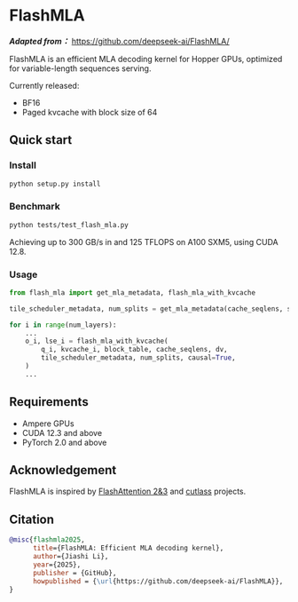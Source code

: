 # FlashMLA

***Adapted from：*** https://github.com/deepseek-ai/FlashMLA/

FlashMLA is an efficient MLA decoding kernel for Hopper GPUs, optimized for variable-length sequences serving.

Currently released:
- BF16
- Paged kvcache with block size of 64

## Quick start

### Install

```bash
python setup.py install
```

### Benchmark

```bash
python tests/test_flash_mla.py
```

Achieving up to 300 GB/s in and 125 TFLOPS on A100 SXM5, using CUDA 12.8.

### Usage

```python
from flash_mla import get_mla_metadata, flash_mla_with_kvcache

tile_scheduler_metadata, num_splits = get_mla_metadata(cache_seqlens, s_q * h_q // h_kv, h_kv)

for i in range(num_layers):
    ...
    o_i, lse_i = flash_mla_with_kvcache(
        q_i, kvcache_i, block_table, cache_seqlens, dv,
        tile_scheduler_metadata, num_splits, causal=True,
    )
    ...
```

## Requirements

- Ampere GPUs
- CUDA 12.3 and above
- PyTorch 2.0 and above

## Acknowledgement

FlashMLA is inspired by [FlashAttention 2&3](https://github.com/dao-AILab/flash-attention/) and [cutlass](https://github.com/nvidia/cutlass) projects.

## Citation

```bibtex
@misc{flashmla2025,
      title={FlashMLA: Efficient MLA decoding kernel},
      author={Jiashi Li},
      year={2025},
      publisher = {GitHub},
      howpublished = {\url{https://github.com/deepseek-ai/FlashMLA}},
}
```